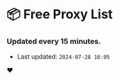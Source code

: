 # :package: Free Proxy List
### Updated every 15 minutes.

- Last updated: `2024-07-28 16:05`

:heart:

